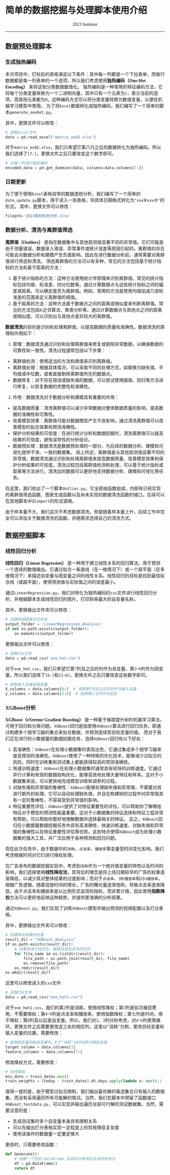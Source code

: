 <font face = "华文中宋">

# 简单的数据挖掘与处理脚本使用介绍
<center> 2023 Summer </center>

-------

## 数据预处理脚本
### 生成独热编码 
本次项目中，打标后的表格满足以下条件：其中每一列都是一个下拉表单，而每行数据都是每一列表单的一个选项。所以我们考虑使用**独热编码（One-Hot Encoding）** 来将这些分类数据数值化。
独热编码是一种常用的特征编码方法，它将每个分类变量转换为一个二进制向量，其中只有一个元素为1，表示当前的选项，而其他元素都为0。这种编码方式可以将分类变量转换为数值变量，以便在机器学习模型中使用。
为了将`Excel`数据转化成独热编码，我们编写了一个简单的脚本`generate_onehot.py`。

其中，更换文件可以修改：
```Python
# 读取Excel文件  
data = pd.read_excel('matrix_ex02.xlsx')  
```
对于`matrix_ex02.xlsx`，我们只希望它第八行之后的数据转化为独热编码，所以我们选择了`[7:]`，更换文件之后只要改变这个数字即可。
```python
# 对每一列进行独热编码  
encoded_data = pd.get_dummies(data, columns=data.columns[7:])  
```


### 日期更新
为了便于使用`Excel`表格自带的数据透视分析，我们编写了一个简单的`date_update.py`脚本，用于读入一张表格，将具体日期格式转化为`"xxx年xxx月"`的形式。
其中，更换文件可以修改：
```Python
filepth='2023素材标签分析.xlsx'
```

### 数据分析、清洗与离群值筛选
**离群值（Outliers）** 是指在数据集中与其他观测值显著不同的异常值。它们可能是由于测量错误、数据录入错误、异常事件或统计误差等原因引起的。离群值的存在可能会对数据分析和建模产生负面影响，因此在进行数据分析前，通常需要对离群值进行筛选和清洗。
筛选离群值的方法可以有多种，常见的方法包括基于统计指标的方法和基于距离的方法：
1. 基于统计指标的方法：这种方法使用统计学原理来识别离群值。常见的统计指标包括均值、标准差、四分位数等。通过计算数据点与这些统计指标之间的偏差或距离，可以确定是否为离群值。例如，常用的方法是使用均值加减几倍标准差的范围来定义离群值的阈值。
2. 基于距离的方法：这种方法基于数据点之间的距离或相似度来判断离群值。常见的方法包括K近邻算法、聚类分析等。通过计算数据点与其他点之间的距离或相似度，可以识别出与其他点差异较大的离群值。

**数据清洗**的目的是识别和处理离群值，以提高数据的质量和准确性。数据清洗的原理和作用如下：
1. 原理：数据清洗通过识别和处理离群值来修复或剔除异常数据，以确保数据的可靠性和一致性。清洗过程通常包括以下步骤：
  - 离群值检测：使用适当的方法和阈值来识别离群值。
  - 离群值处理：根据具体情况，可以采取不同的处理方式，如替换为缺失值、平均值或中位数，或者直接剔除离群值所在的数据点。
  - 数据修复：对于存在错误或缺失值的数据，可以尝试使用插值、回归等方法进行修复，以恢复数据的完整性和准确性。
2. 作用：数据清洗对于数据分析和建模具有重要的作用：
  - 提高数据质量：清洗离群值可以减少异常数据对整体数据质量的影响，提高数据的准确性和可靠性。
  - 改善模型效果：离群值可能对数据模型产生不良影响，通过清洗离群值可以改善模型的拟合效果和预测准确性。
  - 保护分析结果的可信度：在进行统计分析和数据挖掘时，清洗离群值可以提高结果的可信度，避免误导性的分析结论。
  - 数据预处理：数据清洗是数据预处理的一部分，为后续的数据分析、建模和可视化提供干净、一致的数据集。
综上所述，离群值是与其他观测值显著不同的异常值，数据清洗通过识别和处理离群值来提高数据质量、改善模型效果和保护分析结果的可信度。清洗过程包括离群值检测和处理，可以基于统计指标或距离等方法进行。清洗后的数据可以更好地支持数据分析、建模和可视化等任务。

在这里，我们给出了一个脚本`Outlier.py`，它全部由函数组成，内部有已经实现的离群值筛选函数、图表生成函数以及尚未实现的数据清洗函数的接口，后续可以在其他脚本中以`import`的形式调用。

由于样本量不大，我们这次不考虑数据清洗。但是随着样本量上升，后续工作中完全可以添加关于数据清洗的函数。并随需求选择自己的清洗方式。

## 数据挖掘脚本

### 线性回归分析

**线性回归（Linear Regression）** 是一种用于建立线性关系的回归算法，用于预测一个连续的数值输出。它通过拟合一条直线（在一维情况下）或一个超平面（在多维情况下）来描述自变量与因变量之间的线性关系。线性回归的目标是找到最佳拟合线（或超平面），使得预测值与实际值之间的误差最小。

通过`LinearRegression.py`，我们对转化为独热编码的`csv`文件进行线性回归分析，并根据脚本生成线性回归的图片，打印斜率最大的自变量名称。

其中，更换输出文件夹可以修改：
```Python
# 创建存储图表的文件夹  
output_folder = 'LinearRegression_Analysis'  
if not os.path.exists(output_folder):  
    os.makedirs(output_folder)  
```
更换输出文件可以修改：
```Python
# 读取CSV文件  
data = pd.read_csv('one_hot.csv') 
```
对于`one_hot.csv`，我们只希望它第7列及之后的列作为自变量，第3~6列作为因变量。所以我们选择了`[6:]`和`[2:6]`，更换文件之后只要改变这些数字即可。
```python
# 获取输入变量和因变量  
X_columns = data.columns[6:]  # 选择第7列及之后的列作为输入变量  
y_columns = data.columns[2:6]  # 选择第3~6列作为因变
```

### XGBoost分析
**XGBoost（eXtreme Gradient Boosting）** 是一种基于梯度提升树的机器学习算法，可用于回归和分类问题。`XGBoost`回归是指使用`XGBoost`算法进行回归任务，即通过构建多个弱学习器的集合来拟合数据，并预测连续型目标变量的值。
而对于我们正在进行的小数据量的数据挖掘任务，选择`XGBoost`回归有以下好处：
1. 高准确性：`XGBoost`在处理小数据集时表现出色，它通过集成多个弱学习器来提高预测的准确性。`XGBoost`使用了一种特殊的优化技术，能够减少过拟合的风险，同时在训练集和测试集上都能获得较高的预测准确性。
2. 快速训练速度：`XGBoost`在处理小数据集时通常具有较快的训练速度。它通过并行计算和有效的数据结构优化，能够高效地处理大量特征和样本。这对于小数据集来说，可以更快地完成模型训练和调参的过程。
3. 对缺失值和异常值的鲁棒性：`XGBoost`能够处理缺失值和异常值，不需要对其进行额外的处理。它可以自动处理缺失值，并且在构建树的过程中对异常值具有一定的鲁棒性，不容易受到异常值的影响。
4. 特征重要性评估：`XGBoost`提供了对特征重要性的评估，可以帮助你了解哪些特征对于模型的预测性能最重要。这对于小数据集的特征选择和特征工程非常有帮助，可以帮助你更好地理解数据并选择最相关的特征。
总之，`XGBoost`回归在小数据量数据挖掘任务中具有高准确性、快速训练速度、对缺失值和异常值的鲁棒性以及特征重要性评估等优势。这些特点使得`XGBoost`成为处理小数据集的强大工具，并广泛应用于各种预测和回归问题。

而在此次任务中，由于数据中的`消耗`、`点击率`、`播放率`等变量受时间变化影响。我们考虑根据时间对它们进行降权处理。

在广告发布的数据挖掘实验中，考虑到`消耗`作为一个绝对值变量的特性以及时间的影响，我们选择使用**线性降权法**，其背后的理念是将上线日期较早的广告的权重逐渐降低，以减少其对整体结果的过度影响；而对于`点击率`、`3秒播放率`和`25%播放率`，根据广告逻辑，随着投放时间的增长，广告的曝光量逐渐饱和，导致点击率逐渐降低。由于点击率和播放率是以比例形式呈现的指标，而非累计值，因此使用**指数降权**方法可以更好地反映这种趋势，并提供更准确的分析结果。

通过`XGBoost.py`，我们实现了训练`XGBoost`模型并输出预测的视频配置以及打分表格。

其中，更换输出文件夹可以修改：
```Python
# 创建保存结果的目录
result_dir = "XGBoost_Analysis"
if os.path.exists(result_dir):
    # 如果目录已经存在，删除目录及其中的文件
    for file_name in os.listdir(result_dir):
        file_path = os.path.join(result_dir, file_name)
        os.remove(file_path)
    os.rmdir(result_dir)
os.mkdir(result_dir)
```
这里可以修改读入的`csv`文件:
```python
# 读取CSV文件
data = pd.read_csv("one_hot1.csv")
```
对于`one_hot1.csv`，我们的第2列是消耗，使用线性降权；第3列是前次展现费用，不需要降权；第4~6列是点击率和播放率，使用指数降权；第七列是时间，用于降权；第8列及以后是自变量。所以，我们对2，3列分别考虑，对4~6列使用循环。更换文件之后需要更改这三处的相应列，这里以“消耗”为例，更改目标变量和输入变量的位置，需要修改：
```Python
# 提取因变量列和自变量列,关于“消耗”对时间进行降权处理
target_column = data.columns[1]
feature_columns = data.columns[7:]
```
修改降权方式，需要修改：
```Python
# 线性降权
min_date = train_dates.min()
train_weights = (today - train_dates).dt.days.apply(lambda x: max(0,1 - x / (today - min_date).days))
```
值得一提的是，由于模型过拟合限制，我们输出最优解的备选集合只有输入的数据集，而没有采用遍历所有可能解的情况。当然，我们在脚本中预留了函数接口`XGBoost_testdata.py`，可以实现并输出遍历全部可行解的测试数据集。当然，需要注意的是：
  - 生成测试集时多个自变量本身具有限制关系
  - 可以先输出打分表格实现一定程度上的剪枝降低复杂度
  - 使用该操作时数据量一定要足够大

更改时，只需要修改函数：
```Python
def Generate():
    # 创建一个空的 DataFrame,后续可以修改以生成所有组合  
    df = pd.DataFrame()  
    return df
```

</font>